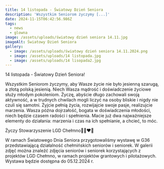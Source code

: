 ```yaml
---
title: 14 listopada - Światowy Dzień Seniora
description: 'Wszystkim Seniorom życzymy [...]'
date: 2024-11-15T06:42:56.986Z
tags:
  - news
  - glowna
image: /assets/uploads/światowy dzień seniora 14.11.jpg
imageAlt: Światowy Dzień Seniora
gallery:
  - image: /assets/uploads/światowy dzień seniora 14.11.2024.png
  - image: /assets/uploads/14 listopada.jpg
  - image: /assets/uploads/14 lisopada2.jpg
---
```

14 listopada - Światowy Dzień Seniora!





Wszystkim Seniorom życzymy, aby Wasze życie nie było jesienną szarugą, a złotą polską jesienią. Niech Wasza mądrość i doświadczenie życiowe służy młodym pokoleniom. Życzę, abyście długo zachowali swoją aktywność, a w trudnych chwilach mogli liczyć na osoby bliskie i nigdy nie czuli się samotni. Żyjcie pełnią życia, rozwijajcie swoje pasje, realizujcie marzenia. Wasza późna dojrzałość, bogata w doświadczenia młodości, niech będzie czasem radości i spełnienia. Macie już dwa najważniejsze elementy do działania: marzenia i czas na ich spełnianie, a chcieć, to móc.





Życzy Stowarzyszenie LGD Chełmno💚💙❤💛





W ramach Światowego Dnia Seniora przygotowaliśmy wystawę w G36 przedstawiającą działalność chełmińskich seniorów i seniorek. W galerii zdjęć można znaleźć zdjęcia seniorów i seniorek korzystających z projektów LGD Chełmno, w ramach projektów grantowych i pilotażowych. Wystawa będzie dostępna do 05.12.2024 r.

